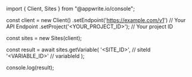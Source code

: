 import { Client, Sites } from "@appwrite.io/console";

const client = new Client()
    .setEndpoint('https://example.com/v1') // Your API Endpoint
    .setProject('<YOUR_PROJECT_ID>'); // Your project ID

const sites = new Sites(client);

const result = await sites.getVariable(
    '<SITE_ID>', // siteId
    '<VARIABLE_ID>' // variableId
);

console.log(result);
